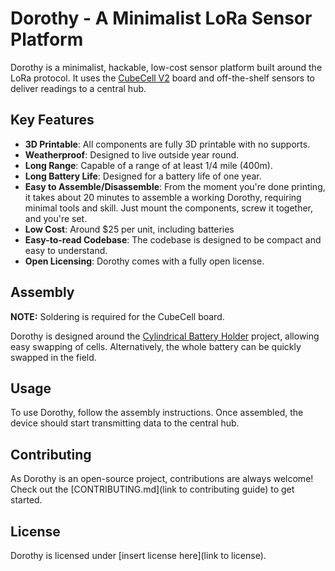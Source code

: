 # Dorothy - A Minimalist LoRa Sensor Platform

Dorothy is a minimalist, hackable, low-cost sensor platform built around the LoRa protocol. It uses the
[CubeCell V2](https://heltec.org/project/htcc-ab01-v2/) board and off-the-shelf sensors to deliver readings to a central
hub.

## Key Features

-   **3D Printable**: All components are fully 3D printable with no supports.
-   **Weatherproof**: Designed to live outside year round.
-   **Long Range**: Capable of a range of at least 1/4 mile (400m).
-   **Long Battery Life**: Designed for a battery life of one year.
-   **Easy to Assemble/Disassemble**: From the moment you're done printing, it takes about 20 minutes to assemble a
    working Dorothy, requiring minimal tools and skill. Just mount the components, screw it together, and
    you're set.
-   **Low Cost**: Around $25 per unit, including batteries
-   **Easy-to-read Codebase**: The codebase is designed to be compact and easy to understand.
-   **Open Licensing**: Dorothy comes with a fully open license.

## Assembly

**NOTE:** Soldering is required for the CubeCell board.

Dorothy is designed around the [Cylindrical Battery Holder](https://www.thingiverse.com/thing:6080710) project, allowing
easy swapping of cells. Alternatively, the whole battery can be quickly swapped in the field.

## Usage

To use Dorothy, follow the assembly instructions. Once assembled, the device should start transmitting data to the
central hub.

## Contributing

As Dorothy is an open-source project, contributions are always welcome! Check out the [CONTRIBUTING.md](link to
contributing guide) to get started.

## License

Dorothy is licensed under [insert license here](link to license).
